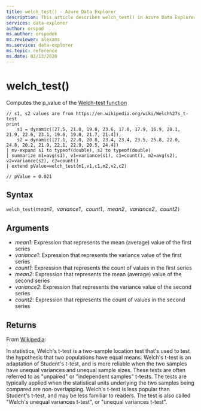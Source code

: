 ```yaml
---
title: welch_test() - Azure Data Explorer
description: This article describes welch_test() in Azure Data Explorer.
services: data-explorer
author: orspod
ms.author: orspodek
ms.reviewer: alexans
ms.service: data-explorer
ms.topic: reference
ms.date: 02/13/2020
---
```

# welch_test()

Computes the p_value of the [Welch-test function](https://en.wikipedia.org/wiki/Welch%27s_t-test)

```kusto
// s1, s2 values are from https://en.wikipedia.org/wiki/Welch%27s_t-test
print
    s1 = dynamic([27.5, 21.0, 19.0, 23.6, 17.0, 17.9, 16.9, 20.1, 21.9, 22.6, 23.1, 19.6, 19.0, 21.7, 21.4]),
    s2 = dynamic([27.1, 22.0, 20.8, 23.4, 23.4, 23.5, 25.8, 22.0, 24.8, 20.2, 21.9, 22.1, 22.9, 20.5, 24.4])
| mv-expand s1 to typeof(double), s2 to typeof(double)
| summarize m1=avg(s1), v1=variance(s1), c1=count(), m2=avg(s2), v2=variance(s2), c2=count()
| extend pValue=welch_test(m1,v1,c1,m2,v2,c2)

// pValue = 0.021
```

## Syntax

`welch_test(`*mean1*`, `*variance1*`, `*count1*`, `*mean2*`, `*variance2*`, `*count2*`)`

## Arguments

* *mean1*: Expression that represents the mean (average) value of the first series
* *variance1*:  Expression that represents the variance value of the first series
* *count1*:  Expression that represents the count of values in the first series
* *mean2*: Expression that represents the mean (average) value of the second series
* *variance2*:  Expression that represents the variance value of the second series
* *count2*:  Expression that represents the count of values in the second series

## Returns

From [Wikipedia](https://en.wikipedia.org/wiki/Welch%27s_t-test):

In statistics, Welch's t-test is a two-sample location test that's used to test the hypothesis that two populations have equal means. 
Welch's t-test is an adaptation of Student's t-test, and is more reliable when the two samples have unequal variances and unequal sample sizes. These tests are often referred to as "unpaired" or "independent samples" t-tests. 
The tests are typically applied when the statistical units underlying the two samples being compared are non-overlapping. 
Welch's t-test is less popular than Student's t-test, and may be less familiar to readers. The test is also called "Welch's unequal variances t-test", or "unequal variances t-test".
